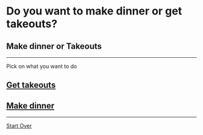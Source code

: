 # Do you want to make dinner or get takeouts?

## Make dinner or Takeouts
---
Pick on what you want to do
## [Get takeouts](Get-takeout.md)
## [Make dinner](Make-dinner.md)
---
[Start Over](../cooking-food.md)

